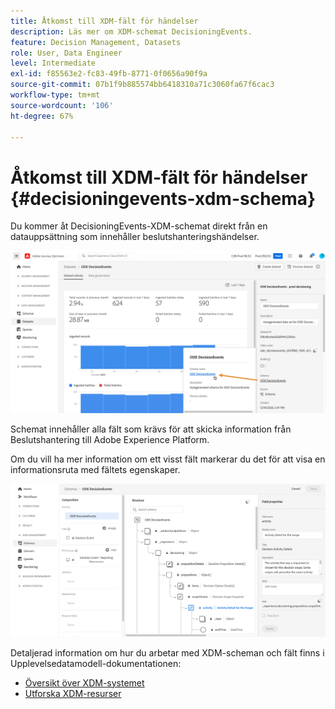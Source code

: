```yaml
---
title: Åtkomst till XDM-fält för händelser
description: Läs mer om XDM-schemat DecisioningEvents.
feature: Decision Management, Datasets
role: User, Data Engineer
level: Intermediate
exl-id: f85563e2-fc83-49fb-8771-0f0656a90f9a
source-git-commit: 07b1f9b885574bb6418310a71c3060fa67f6cac3
workflow-type: tm+mt
source-wordcount: '106'
ht-degree: 67%

---
```


# Åtkomst till XDM-fält för händelser {#decisioningevents-xdm-schema}

Du kommer åt DecisioningEvents-XDM-schemat direkt från en datauppsättning som innehåller beslutshanteringshändelser.

![](../assets/access-schema.png)

Schemat innehåller alla fält som krävs för att skicka information från Beslutshantering till Adobe Experience Platform.

Om du vill ha mer information om ett visst fält markerar du det för att visa en informationsruta med fältets egenskaper.

![](../assets/schema-fields.png)

Detaljerad information om hur du arbetar med XDM-scheman och fält finns i Upplevelsedatamodell-dokumentationen:

* [Översikt över XDM-systemet](https://experienceleague.adobe.com/docs/experience-platform/xdm/home.html?lang=sv)
* [Utforska XDM-resurser](https://experienceleague.adobe.com/docs/experience-platform/xdm/ui/explore.html?lang=sv)
